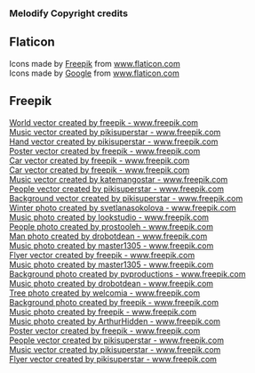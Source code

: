 ### Melodify Copyright credits

## Flaticon
<div>Icons made by <a href="https://www.flaticon.com/authors/freepik" title="Freepik">Freepik</a> from <a href="https://www.flaticon.com/" title="Flaticon">www.flaticon.com</a></div>
<div>Icons made by <a href="https://www.flaticon.com/authors/google" title="Google">Google</a> from <a href="https://www.flaticon.com/" title="Flaticon">www.flaticon.com</a></div>

## Freepik
<a href="https://www.freepik.com/vectors/world">World vector created by freepik - www.freepik.com</a><br>
<a href="https://www.freepik.com/vectors/music">Music vector created by pikisuperstar - www.freepik.com</a><br>
<a href="https://www.freepik.com/vectors/hand">Hand vector created by pikisuperstar - www.freepik.com</a><br>
<a href="https://www.freepik.com/vectors/poster">Poster vector created by freepik - www.freepik.com</a><br>
<a href="https://www.freepik.com/vectors/car">Car vector created by freepik - www.freepik.com</a><br>
<a href="https://www.freepik.com/vectors/car">Car vector created by freepik - www.freepik.com</a><br>
<a href="https://www.freepik.com/vectors/music">Music vector created by katemangostar - www.freepik.com</a><br>
<a href="https://www.freepik.com/vectors/people">People vector created by pikisuperstar - www.freepik.com</a><br>
<a href="https://www.freepik.com/vectors/background">Background vector created by pikisuperstar - www.freepik.com</a><br>
<a href="https://www.freepik.com/photos/winter">Winter photo created by svetlanasokolova - www.freepik.com</a><br>
<a href="https://www.freepik.com/photos/music">Music photo created by lookstudio - www.freepik.com</a><br>
<a href="https://www.freepik.com/photos/people">People photo created by prostooleh - www.freepik.com</a><br>
<a href="https://www.freepik.com/photos/man">Man photo created by drobotdean - www.freepik.com</a><br>
<a href="https://www.freepik.com/photos/music">Music photo created by master1305 - www.freepik.com</a><br>
<a href="https://www.freepik.com/vectors/flyer">Flyer vector created by freepik - www.freepik.com</a><br>
<a href="https://www.freepik.com/photos/music">Music photo created by master1305 - www.freepik.com</a><br>
<a href="https://www.freepik.com/photos/background">Background photo created by pvproductions - www.freepik.com</a><br>
<a href="https://www.freepik.com/photos/music">Music photo created by drobotdean - www.freepik.com</a><br>
<a href="https://www.freepik.com/photos/tree">Tree photo created by welcomia - www.freepik.com</a><br>
<a href="https://www.freepik.com/photos/background">Background photo created by freepik - www.freepik.com</a><br>
<a href="https://www.freepik.com/photos/music">Music photo created by freepik - www.freepik.com</a><br>
<a href="https://www.freepik.com/photos/music">Music photo created by ArthurHidden - www.freepik.com</a><br>
<a href="https://www.freepik.com/vectors/poster">Poster vector created by freepik - www.freepik.com</a><br>
<a href="https://www.freepik.com/vectors/people">People vector created by pikisuperstar - www.freepik.com</a><br>
<a href="https://www.freepik.com/vectors/music">Music vector created by pikisuperstar - www.freepik.com</a><br>
<a href="https://www.freepik.com/vectors/flyer">Flyer vector created by pikisuperstar - www.freepik.com</a><br>
